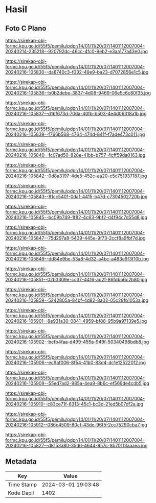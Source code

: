 # Hasil

## Foto C Plano

https://sirekap-obj-formc.kpu.go.id/55f5/pemilu/pdpr/14/01/11/20/07/1401112007004-20240214-235218--920792dc-46cc-4fc0-9eb2-e3aa177a43e0.jpg

https://sirekap-obj-formc.kpu.go.id/55f5/pemilu/pdpr/14/01/11/20/07/1401112007004-20240216-105830--da8740c3-f032-49e9-ba23-d7072856e1c5.jpg

https://sirekap-obj-formc.kpu.go.id/55f5/pemilu/pdpr/14/01/11/20/07/1401112007004-20240216-105836--b0b2debe-3837-4d08-9469-06e5c6c80f35.jpg

https://sirekap-obj-formc.kpu.go.id/55f5/pemilu/pdpr/14/01/11/20/07/1401112007004-20240216-105837--d1bf673d-706a-40fb-b503-4e4d06318a1b.jpg

https://sirekap-obj-formc.kpu.go.id/55f5/pemilu/pdpr/14/01/11/20/07/1401112007004-20240216-105839--f766b568-4764-474d-841f-f7ade473c011.jpg

https://sirekap-obj-formc.kpu.go.id/55f5/pemilu/pdpr/14/01/11/20/07/1401112007004-20240216-105840--fc07ad50-828e-41bb-b757-4cff59da0163.jpg

https://sirekap-obj-formc.kpu.go.id/55f5/pemilu/pdpr/14/01/11/20/07/1401112007004-20240216-105842--0d8a3197-4de5-452c-aa20-c5c751937187.jpg

https://sirekap-obj-formc.kpu.go.id/55f5/pemilu/pdpr/14/01/11/20/07/1401112007004-20240216-105843--81cc5401-0daf-4415-b47d-c7304502720b.jpg

https://sirekap-obj-formc.kpu.go.id/55f5/pemilu/pdpr/14/01/11/20/07/1401112007004-20240216-105845--bc09b749-1f82-4c63-9bf2-d4f94c7d55d8.jpg

https://sirekap-obj-formc.kpu.go.id/55f5/pemilu/pdpr/14/01/11/20/07/1401112007004-20240216-105847--75d297a8-5439-445e-9f73-2ccf8a9fbf7d.jpg

https://sirekap-obj-formc.kpu.go.id/55f5/pemilu/pdpr/14/01/11/20/07/1401112007004-20240216-105849--dd84e9be-53a8-4d32-a4bc-a483e9f3f10b.jpg

https://sirekap-obj-formc.kpu.go.id/55f5/pemilu/pdpr/14/01/11/20/07/1401112007004-20240216-105851--02b3309e-cc37-4416-ad2f-86fdbb6c2b80.jpg

https://sirekap-obj-formc.kpu.go.id/55f5/pemilu/pdpr/14/01/11/20/07/1401112007004-20240216-105859--5242805a-84bf-4d82-8a02-05c28fb1053a.jpg

https://sirekap-obj-formc.kpu.go.id/55f5/pemilu/pdpr/14/01/11/20/07/1401112007004-20240216-105901--8e931a30-0841-4959-bf88-95b9a97139e5.jpg

https://sirekap-obj-formc.kpu.go.id/55f5/pemilu/pdpr/14/01/11/20/07/1401112007004-20240216-105902--befb4faa-d499-455a-949f-50340498bdb8.jpg

https://sirekap-obj-formc.kpu.go.id/55f5/pemilu/pdpr/14/01/11/20/07/1401112007004-20240216-105906--ec9af006-8f54-41b0-83d4-dc1e125220f2.jpg

https://sirekap-obj-formc.kpu.go.id/55f5/pemilu/pdpr/14/01/11/20/07/1401112007004-20240216-105909--55ed7ad2-985a-4ea9-8b6c-ef569de4cdb5.jpg

https://sirekap-obj-formc.kpu.go.id/55f5/pemilu/pdpr/14/01/11/20/07/1401112007004-20240216-105910--c83ce71f-6313-45c1-bc3d-21ed5b07df2a.jpg

https://sirekap-obj-formc.kpu.go.id/55f5/pemilu/pdpr/14/01/11/20/07/1401112007004-20240216-105912--086c4509-80cf-43de-96f5-2cc75290cba7.jpg

https://sirekap-obj-formc.kpu.go.id/55f5/pemilu/pdpr/14/01/11/20/07/1401112007004-20240216-105827--d8153a80-35d6-4644-857c-8b70113aaaea.jpg


## Metadata

| Key        | Value               |
| ---------- | ------------------- |
| Time Stamp | 2024-03-01 19:03:48 |
| Kode Dapil | 1402                |



